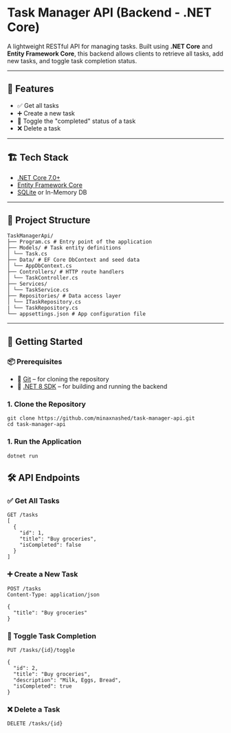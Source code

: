 # Task Manager API (Backend - .NET Core)

A lightweight RESTful API for managing tasks. Built using **.NET Core** and **Entity Framework Core**, this backend allows clients to retrieve all tasks, add new tasks, and toggle task completion status.

---

## 🔧 Features

- ✅ Get all tasks
- ➕ Create a new task
- 🔁 Toggle the "completed" status of a task
- ❌ Delete a task

---

## 🏗️ Tech Stack

- [.NET Core 7.0+](https://dotnet.microsoft.com/)
- [Entity Framework Core](https://learn.microsoft.com/en-us/ef/core/)
- [SQLite](https://www.sqlite.org/) or In-Memory DB

---

## 📁 Project Structure

```
TaskManagerApi/
├── Program.cs # Entry point of the application
├── Models/ # Task entity definitions
│ └── Task.cs
├── Data/ # EF Core DbContext and seed data
│ └── AppDbContext.cs
├── Controllers/ # HTTP route handlers
│ └── TaskController.cs
├── Services/ 
│ └── TaskService.cs
├── Repositories/ # Data access layer
│ └── ITaskRepository.cs
| └── TaskRepository.cs
└── appsettings.json # App configuration file
```

---

## 🚀 Getting Started

### 📦 Prerequisites

- 🧰 [Git](https://git-scm.com/) – for cloning the repository  
- 🧱 [.NET 8 SDK](https://dotnet.microsoft.com/download) – for building and running the backend  

### 1. Clone the Repository

```
git clone https://github.com/minaxnashed/task-manager-api.git
cd task-manager-api
```

### 1. Run the Application
```
dotnet run
```

## 🛠️ API Endpoints

### ✅ Get All Tasks

```
GET /tasks
[
  {
    "id": 1,
    "title": "Buy groceries",
    "isCompleted": false
  }
]
```

### ➕ Create a New Task
```
POST /tasks
Content-Type: application/json

{
  "title": "Buy groceries"
}
```

### 🔁 Toggle Task Completion
```
PUT /tasks/{id}/toggle

{
  "id": 2,
  "title": "Buy groceries",
  "description": "Milk, Eggs, Bread",
  "isCompleted": true
}
```

### ❌ Delete a Task
```
DELETE /tasks/{id}
```
